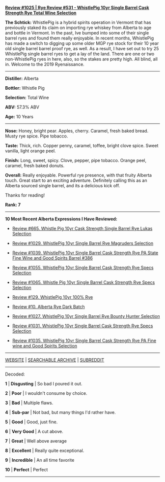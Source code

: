 
[**Review #1025 | Rye Review #531 - WhistlePig 10yr Single Barrel Cask Strength Rye Total Wine Selection**]( https://t8ke.review/review-1025-whistle-pig-10yr-single-barrel-cask-strength-rye-total-wine-selection/)

**The Schtick:** WhistlePig is a hybrid spirits operation in Vermont that has previously staked its claim on importing rye whiskey from Alberta to age and bottle in Vermont. In the past, Ive bumped into some of their single barrel ryes and found them really enjoyable. In recent months, WhistlePig has made a switch to digging up some older MGP rye stock for their 10 year old single barrel barrel proof rye, as well. As a result, I have set out to try 25 WhistlePig single barrel ryes to get a lay of the land. There are one or two non-WhistlePig ryes in here, also, so the stakes are pretty high. All blind, all in. Welcome to the 2019 Ryenaissance. 

-----

**Distiller:** Alberta

**Bottler:** Whistle Pig

**Selection:** Total Wine

**ABV:** 57.3% ABV

**Age:** 10 Years 

-----

**Nose:**  Honey, bright pear. Apples, cherry. Caramel, fresh baked bread. Musty rye spice. Pipe tobacco.  

**Taste:** Thick, rich. Copper penny, caramel, toffee, bright clove spice. Sweet vanilla, light orange peel.  

**Finish:** Long, sweet, spicy. Clove, pepper, pipe tobacco. Orange peel, caramel, fresh baked donuts. 

**Overall:** Really enjoyable. Powerful rye presence, with that fruity Alberta touch. Great start to an exciting adventure. Definitely calling this as an Alberta sourced single barrel, and its a delicious kick off. 

Thanks for reading!

**Rank: 7**

----- 

**10 Most Recent Alberta Expressions I Have Reviewed:** 

- [Review #665. Whistle Pig 10yr Cask Strength Single Barrel Rye Lukas Selection]( https://t8ke.review/review-665-whistle-pig-10yr-single-barrel-cask-strength-rye-lukas-selection/) 

- [Review #1029. WhistlePig 10yr Single Barrel Rye Magruders Selection]( https://t8ke.review/review-1029-whistlepig-10yr-single-barrel-rye-magrubers-selection/) 

- [Review #1039. WhistlePig 10yr Single Barrel Cask Strength Rye PA State Fine Wine and Good Spirits Barrel #386]( https://t8ke.review/review-1039-whistlepig-10yr-single-barrel-cask-strength-rye-pa-state-fine-wine-and-good-spirits-selection-barrel-386/) 

- [Review #1055. WhistlePig 10yr Single Barrel Cask Strength Rye Specs Selection]( https://t8ke.review/review-1055-whistlepig-10yr-single-barrel-cask-strength-rye-specs-selection/) 

- [Review #1065. Whistle Pig 10yr Single Barrel Cask Strength Rye Specs Selection]( https://t8ke.review/review-1065-whistle-pig-10yr-single-barrel-cask-strength-rye-specs-selection-119-5/) 

- [Review #129. WhistlePig 10yr 100% Rye]( https://t8ke.review/review-129-whistlepig-10yr-rye/) 

- [Review #10. Alberta Rye Dark Batch]( https://t8ke.review/review-10-alberta-rye-whisky-dark-batch/) 

- [Review #1027. WhistlePig 10yr Single Barrel Rye Bounty Hunter Selection]( https://t8ke.review/review-1027-whistlepig-10yr-single-barrel-rye-bounty-hunter-selection/) 

- [Review #1031. WhistlePig 10yr Single Barrel Cask Strength Rye Specs Selection]( https://t8ke.review/review-1031-whistlepig-10yr-single-barrel-cask-strength-rye-specs-selection/) 

- [Review #1035. WhistlePig 10yr Single Barrel Cask Strength Rye PA Fine wine and Good Spirits Selection]( https://t8ke.review/review-1035-whistlepig-10yr-single-barrel-cask-strength-rye-pa-state-fine-wine-and-good-spirits-selection/) 

-----

[WEBSITE](https://t8ke.review) | [SEARCHABLE ARCHIVE](https://t8ke.review/review-archive/) | [SUBREDDIT](https://reddit.com/r/t8kereviews)

-----

Decoded:

**1** | **Disgusting** | So bad I poured it out.

**2** | **Poor** | I wouldn't consume by choice.

**3** | **Bad** | Multiple flaws.

**4** | **Sub-par** | Not bad, but many things I'd rather have.

**5** | **Good** | Good, just fine.

**6** | **Very Good** | A cut above.

**7** | **Great** | Well above average

**8** | **Excellent** | Really quite exceptional.

**9** | **Incredible** | An all time favorite

**10** | **Perfect** | Perfect

----

